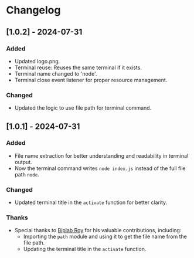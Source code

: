 # Changelog

## [1.0.2] - 2024-07-31
### Added
- Updated logo.png.
- Terminal reuse: Reuses the same terminal if it exists.
- Terminal name changed to 'node'.
- Terminal close event listener for proper resource management.

### Changed
- Updated the logic to use file path for terminal command.

## [1.0.1] - 2024-07-31
### Added
- File name extraction for better understanding and readability in terminal output.
- Now the terminal command writes `node index.js` instead of the full file path `node`.

### Changed
- Updated terminal title in the `activate` function for better clarity.

### Thanks
- Special thanks to [Biplab Roy](https://github.com/biplabroy-1) for his valuable contributions, including:
  - Importing the `path` module and using it to get the file name from the file path.
  - Updating the terminal title in the `activate` function.
